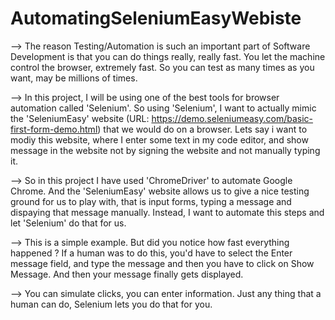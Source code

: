 # AutomatingSeleniumEasyWebiste


--> The reason Testing/Automation is such an important part of Software Development is that you can do things really, really fast. You let the machine control the browser, extremely fast. So you can test as many times as you want, may be millions of times.

--> In this project, I will be using one of the best tools for browser automation called 'Selenium'. So using 'Selenium', I want to actually mimic the 'SeleniumEasy' website
(URL: https://demo.seleniumeasy.com/basic-first-form-demo.html) that we would do on a browser. Lets say i want to modiy this website, where I enter some text in my code editor, and show message in the website not by signing the website and not manually typing it.

--> So in this project I have used 'ChromeDriver' to automate Google Chrome. And the 'SeleniumEasy' website allows us to give a nice testing ground for us to play with, that is input forms, typing a message and dispaying that message manually. Instead, I want to automate this steps and let 'Selenium' do that for us.

--> This is a simple example. But did you notice how fast everything happened ? If a human was to do this, you'd have to select the Enter message field, and type the message and then you have to click on Show Message. And then your message finally gets displayed.

--> You can simulate clicks, you can enter information. Just any thing that a human can do, Selenium lets you do that for you. 
